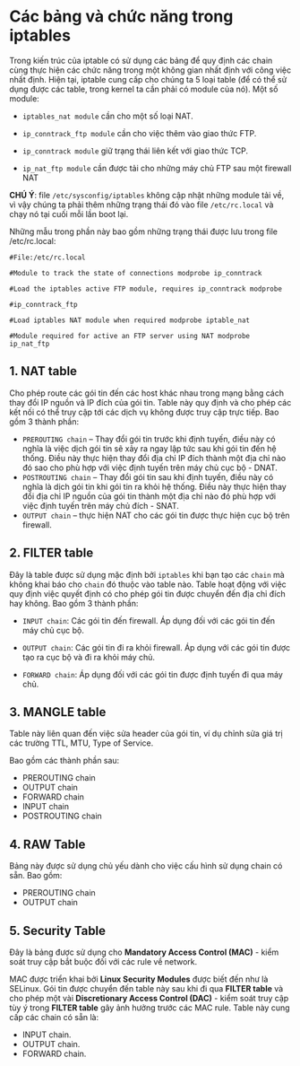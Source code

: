 # Các bảng và chức năng trong iptables

Trong kiến trúc của iptable có sử dụng các bảng để quy định các chain cùng thực hiện các chức năng trong một không gian nhất định với công việc nhất định. Hiện tại, iptable cung cấp cho chúng ta 5 loại table (để có thể sử dụng được các table, trong kernel ta cần phải có module của nó). Một số module:
- `iptables_nat module` cần cho một số loại NAT.

- `ip_conntrack_ftp module` cần cho việc thêm vào giao thức FTP.

- `ip_conntrack module` giữ trạng thái liên kết với giao thức TCP.

- `ip_nat_ftp module` cần được tải cho những máy chủ FTP sau một firewall NAT

**CHÚ Ý**: file `/etc/sysconfig/iptables` không cập nhật những module tải về, vì vậy chúng ta phải thêm những trạng thái đó vào file `/etc/rc.local` và chạy nó tại cuối mỗi lần boot lại.   

Những mẫu trong phần này bao gồm những trạng thái được lưu trong file /etc/rc.local:

```
#File:/etc/rc.local

#Module to track the state of connections modprobe ip_conntrack

#Load the iptables active FTP module, requires ip_conntrack modprobe

#ip_conntrack_ftp

#Load iptables NAT module when required modprobe iptable_nat

#Module required for active an FTP server using NAT modprobe ip_nat_ftp
```

## 1. NAT table
Cho phép route các gói tin đến các host khác nhau trong mạng bằng cách thay đổi IP nguồn và IP đích của gói tin. Table này quy định và cho phép các kết nối có thể truy cập tới các dịch vụ không được truy cập trực tiếp. Bao gồm 3 thành phần:

- `PREROUTING chain` – Thay đổi gói tin trước khi định tuyến, điều này có nghĩa là việc dịch gói tin sẽ xảy ra ngay lập tức sau khi gói tin đến hệ thống. Điều này thực hiện thay đổi địa chỉ IP đích thành một địa chỉ nào đó sao cho phù hợp với việc định tuyến trên máy chủ cục bộ - DNAT.
- `POSTROUTING chain` – Thay đổi gói tin sau khi định tuyến, điều này có nghĩa là dịch gói tin khi gói tin ra khỏi hệ thống. Điều này thực hiện thay đổi địa chỉ IP nguồn của gói tin thành một địa chỉ nào đó phù hợp với việc định tuyến trên máy chủ đích - SNAT.
- `OUTPUT chain` – thực hiện NAT cho các gói tin được thực hiện cục bộ trên firewall.

## 2. FILTER table
Đây là table được sử dụng mặc định bởi `iptables` khi bạn tạo các `chain` mà không khai báo cho `chain` đó thuộc vào table nào. Table hoạt động với việc quy định việc quyết định có cho phép gói tin được chuyển đến địa chỉ đích hay không. Bao gồm 3 thành phần:
- `INPUT chain`: Các gói tin đến firewall. Áp dụng đối với các gói tin đến máy chủ cục bộ.

- `OUTPUT chain`: Các gói tin đi ra khỏi firewall. Áp dụng với các gói tin được tạo ra cục bộ và đi ra khỏi máy chủ.

- `FORWARD chain`: Áp dụng đối với các gói tin được định tuyến đi qua máy chủ.

## 3. MANGLE table
Table này liên quan đến việc sửa header của gói tin, ví dụ chỉnh sửa giá trị các trường TTL, MTU, Type of Service.

Bao gồm các thành phần sau:
- PREROUTING chain
- OUTPUT chain
- FORWARD chain
- INPUT chain
- POSTROUTING chain

## 4. RAW Table
Bảng này được sử dụng chủ yếu dành cho việc cấu hình sử dụng chain có sẵn. Bao gồm:
- PREROUTING chain
- OUTPUT chain

## 5. Security Table
Đây là bảng được sử dụng cho **Mandatory Access Control (MAC)** - kiểm soát truy cập bắt buộc đối với các rule về network.

MAC được triển khai bởi **Linux Security Modules** được biết đến như là SELinux. Gói tin được chuyển đến table này sau khi đi qua **FILTER table** và cho phép một vài **Discretionary Access Control (DAC)** - kiểm soát truy cập tùy ý trong **FILTER table** gây ảnh hưởng trước các MAC rule. Table này cung cấp các chain có sẵn là:
- INPUT chain.
- OUTPUT chain.
- FORWARD chain.